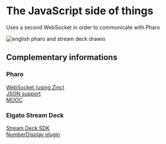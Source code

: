 # The JavaScript side of things
Uses a second WebSocket in order to communicate with Pharo

![english pharo and stream deck drawio](https://github.com/OpenSmock/PharoStreamDeck/assets/76944457/ccf47487-fd8d-4994-bdd1-3edbc5ff24bf)

## Complementary informations
### Pharo
[WebSocket (using Zinc)](https://github.com/svenvc/docs/blob/master/zinc/zinc-websockets-paper.md) \
[JSON support](https://github.com/pharo-open-documentation/pharo-wiki/blob/master/ExternalProjects/Export/JSON.md) \
[MOOC](https://www.youtube.com/watch?v=JUKIjdjGjBU&list=PL2okA_2qDJ-kCHVcNXdO5wsUZJCY31zwf)

### Elgato Stream Deck
[Stream Deck SDK](https://developer.elgato.com/documentation) \
[NumberDisplay plugin](https://developer.elgato.com/documentation/stream-deck/samples/numberdisplay)

